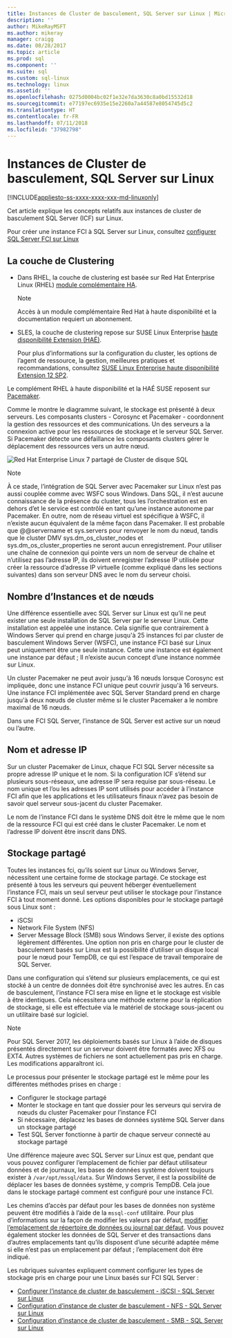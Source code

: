 ```yaml
---
title: Instances de Cluster de basculement, SQL Server sur Linux | Microsoft Docs
description: ''
author: MikeRayMSFT
ms.author: mikeray
manager: craigg
ms.date: 08/28/2017
ms.topic: article
ms.prod: sql
ms.component: ''
ms.suite: sql
ms.custom: sql-linux
ms.technology: linux
ms.assetid: ''
ms.openlocfilehash: 0275d0004bc02f1e32e7da3630c8a0bd15532d18
ms.sourcegitcommit: e77197ec6935e15e2260a7a44587e8054745d5c2
ms.translationtype: HT
ms.contentlocale: fr-FR
ms.lasthandoff: 07/11/2018
ms.locfileid: "37982798"
---
```

# <a name="failover-cluster-instances---sql-server-on-linux"></a>Instances de Cluster de basculement, SQL Server sur Linux

[!INCLUDE[appliesto-ss-xxxx-xxxx-xxx-md-linuxonly](../includes/appliesto-ss-xxxx-xxxx-xxx-md-linuxonly.md)]

Cet article explique les concepts relatifs aux instances de cluster de basculement SQL Server (ICF) sur Linux. 

Pour créer une instance FCI à SQL Server sur Linux, consultez [configurer SQL Server FCI sur Linux](sql-server-linux-shared-disk-cluster-configure.md)

## <a name="the-clustering-layer"></a>La couche de Clustering

* Dans RHEL, la couche de clustering est basée sur Red Hat Enterprise Linux (RHEL) [module complémentaire HA](https://access.redhat.com/documentation/en-US/Red_Hat_Enterprise_Linux/6/pdf/High_Availability_Add-On_Overview/Red_Hat_Enterprise_Linux-6-High_Availability_Add-On_Overview-en-US.pdf). 

    > [!NOTE] 
    > Accès à un module complémentaire Red Hat à haute disponibilité et la documentation requiert un abonnement. 

* SLES, la couche de clustering repose sur SUSE Linux Enterprise [haute disponibilité Extension (HAÉ)](https://www.suse.com/products/highavailability).

    Pour plus d’informations sur la configuration du cluster, les options de l’agent de ressource, la gestion, meilleures pratiques et recommandations, consultez [SUSE Linux Enterprise haute disponibilité Extension 12 SP2](https://www.suse.com/documentation/sle-ha-12/index.html).

Le complément RHEL à haute disponibilité et la HAÉ SUSE reposent sur [Pacemaker](http://clusterlabs.org/).

Comme le montre le diagramme suivant, le stockage est présenté à deux serveurs. Les composants clusters - Corosync et Pacemaker - coordonnent la gestion des ressources et des communications. Un des serveurs a la connexion active pour les ressources de stockage et le serveur SQL Server. Si Pacemaker détecte une défaillance les composants clusters gérer le déplacement des ressources vers un autre nœud.  

![Red Hat Enterprise Linux 7 partagé de Cluster de disque SQL](./media/sql-server-linux-shared-disk-cluster-red-hat-7-configure/LinuxCluster.png) 


> [!NOTE]
> À ce stade, l’intégration de SQL Server avec Pacemaker sur Linux n’est pas aussi couplée comme avec WSFC sous Windows. Dans SQL, il n’est aucune connaissance de la présence du cluster, tous les l’orchestration est en dehors d’et le service est contrôlé en tant qu’une instance autonome par Pacemaker. En outre, nom de réseau virtuel est spécifique à WSFC, il n’existe aucun équivalent de la même façon dans Pacemaker. Il est probable que @@servername et sys.servers pour renvoyer le nom du nœud, tandis que le cluster DMV sys.dm_os_cluster_nodes et sys.dm_os_cluster_properties ne seront aucun enregistrement. Pour utiliser une chaîne de connexion qui pointe vers un nom de serveur de chaîne et n’utilisez pas l’adresse IP, ils doivent enregistrer l’adresse IP utilisée pour créer la ressource d’adresse IP virtuelle (comme expliqué dans les sections suivantes) dans son serveur DNS avec le nom du serveur choisi.

## <a name="number-of-instances-and-nodes"></a>Nombre d’Instances et de nœuds

Une différence essentielle avec SQL Server sur Linux est qu’il ne peut exister une seule installation de SQL Server par le serveur Linux. Cette installation est appelée une instance. Cela signifie que contrairement à Windows Server qui prend en charge jusqu'à 25 instances fci par cluster de basculement Windows Server (WSFC), une instance FCI basé sur Linux peut uniquement être une seule instance. Cette une instance est également une instance par défaut ; Il n’existe aucun concept d’une instance nommée sur Linux. 

Un cluster Pacemaker ne peut avoir jusqu'à 16 nœuds lorsque Corosync est impliquée, donc une instance FCI unique peut couvrir jusqu'à 16 serveurs. Une instance FCI implémentée avec SQL Server Standard prend en charge jusqu'à deux nœuds de cluster même si le cluster Pacemaker a le nombre maximal de 16 nœuds.

Dans une FCI SQL Server, l’instance de SQL Server est active sur un nœud ou l’autre.

## <a name="ip-address-and-name"></a>Nom et adresse IP
Sur un cluster Pacemaker de Linux, chaque FCI SQL Server nécessite sa propre adresse IP unique et le nom. Si la configuration ICF s’étend sur plusieurs sous-réseaux, une adresse IP sera requise par sous-réseau. Le nom unique et l’ou les adresses IP sont utilisés pour accéder à l’instance FCI afin que les applications et les utilisateurs finaux n’avez pas besoin de savoir quel serveur sous-jacent du cluster Pacemaker.

Le nom de l’instance FCI dans le système DNS doit être le même que le nom de la ressource FCI qui est créé dans le cluster Pacemaker.
Le nom et l’adresse IP doivent être inscrit dans DNS.

## <a name="shared-storage"></a>Stockage partagé
Toutes les instances fci, qu’ils soient sur Linux ou Windows Server, nécessitent une certaine forme de stockage partagé. Ce stockage est présenté à tous les serveurs qui peuvent héberger éventuellement l’instance FCI, mais un seul serveur peut utiliser le stockage pour l’instance FCI à tout moment donné. Les options disponibles pour le stockage partagé sous Linux sont :

- iSCSI
- Network File System (NFS)
- Server Message Block (SMB) sous Windows Server, il existe des options légèrement différentes. Une option non pris en charge pour le cluster de basculement basés sur Linux est la possibilité d’utiliser un disque local pour le nœud pour TempDB, ce qui est l’espace de travail temporaire de SQL Server.

Dans une configuration qui s’étend sur plusieurs emplacements, ce qui est stocké à un centre de données doit être synchronisé avec les autres. En cas de basculement, l’instance FCI sera mise en ligne et le stockage est visible à être identiques. Cela nécessitera une méthode externe pour la réplication de stockage, si elle est effectuée via le matériel de stockage sous-jacent ou un utilitaire basé sur logiciel. 

>[!NOTE]
>Pour SQL Server 2017, les déploiements basés sur Linux à l’aide de disques présentés directement sur un serveur doivent être formatés avec XFS ou EXT4. Autres systèmes de fichiers ne sont actuellement pas pris en charge. Les modifications apparaîtront ici.

Le processus pour présenter le stockage partagé est le même pour les différentes méthodes prises en charge :

- Configurer le stockage partagé
- Monter le stockage en tant que dossier pour les serveurs qui servira de nœuds du cluster Pacemaker pour l’instance FCI
- Si nécessaire, déplacez les bases de données système SQL Server dans un stockage partagé
- Test SQL Server fonctionne à partir de chaque serveur connecté au stockage partagé

Une différence majeure avec SQL Server sur Linux est que, pendant que vous pouvez configurer l’emplacement de fichier par défaut utilisateur données et de journaux, les bases de données système doivent toujours exister à `/var/opt/mssql/data`. Sur Windows Server, il est la possibilité de déplacer les bases de données système, y compris TempDB. Cela joue dans le stockage partagé comment est configuré pour une instance FCI.

Les chemins d’accès par défaut pour les bases de données non système peuvent être modifiés à l’aide de la `mssql-conf` utilitaire. Pour plus d’informations sur la façon de modifier les valeurs par défaut, [modifier l’emplacement de répertoire de données ou journal par défaut](sql-server-linux-configure-mssql-conf.md#datadir). Vous pouvez également stocker les données de SQL Server et des transactions dans d’autres emplacements tant qu’ils disposent d’une sécurité adaptée même si elle n’est pas un emplacement par défaut ; l’emplacement doit être indiqué.

Les rubriques suivantes expliquent comment configurer les types de stockage pris en charge pour une Linux basés sur FCI SQL Server :

- [Configurer l’instance de cluster de basculement - iSCSI - SQL Server sur Linux](sql-server-linux-shared-disk-cluster-configure-iscsi.md)
- [Configuration d’instance de cluster de basculement - NFS - SQL Server sur Linux](sql-server-linux-shared-disk-cluster-configure-nfs.md)
- [Configuration d’instance de cluster de basculement - SMB - SQL Server sur Linux](sql-server-linux-shared-disk-cluster-configure-smb.md)
